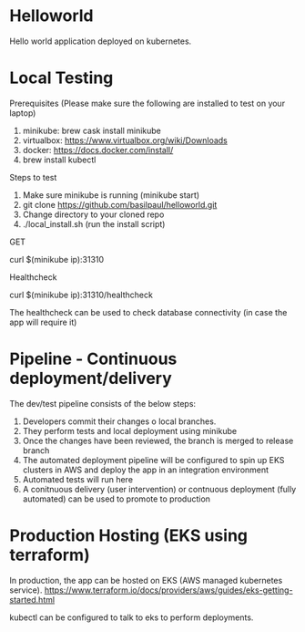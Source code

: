 # Helloworld
Hello world application deployed on kubernetes. 

# Local Testing
Prerequisites (Please make sure the following are installed to test on your laptop)

1. minikube: brew cask install minikube
2. virtualbox: https://www.virtualbox.org/wiki/Downloads
3. docker: https://docs.docker.com/install/
4. brew install kubectl

Steps to test

1. Make sure minikube is running (minikube start)
2. git clone https://github.com/basilpaul/helloworld.git
3. Change directory to your cloned repo
4. ./local_install.sh (run the install script)

GET

curl $(minikube ip):31310

Healthcheck

curl $(minikube ip):31310/healthcheck

The healthcheck can be used to check database connectivity (in case the app will require it)

# Pipeline - Continuous deployment/delivery
The dev/test pipeline consists of the below steps:

1. Developers commit their changes o local branches.
2. They perform tests and local deployment using minikube
3. Once the changes have been reviewed, the branch is merged to release branch
4. The automated deployment pipeline will be configured to spin up EKS clusters in AWS and deploy the app in an integration environment
5. Automated tests will run here
6. A conitnuous delivery (user intervention) or contnuous deployment (fully automated) can be used to promote to production


# Production Hosting (EKS using terraform)
In production, the app can be hosted on EKS (AWS managed kubernetes service).
https://www.terraform.io/docs/providers/aws/guides/eks-getting-started.html

kubectl can be configured to talk to eks to perform deployments.
